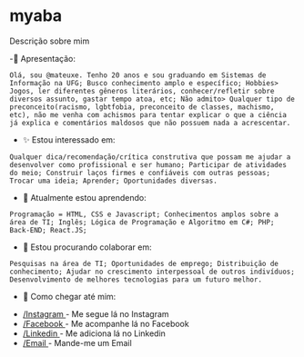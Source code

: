 # myaba
Descrição sobre mim

-👀 Apresentação:

`Olá, sou @mateuxe.
Tenho 20 anos e sou graduando em Sistemas de Informação na UFG;
Busco conhecimento amplo e específico;
Hobbies>  Jogos, ler diferentes gêneros literários, conhecer/refletir sobre diversos assunto, gastar tempo atoa, etc;
Não admito> Qualquer tipo de preconceito(racismo, lgbtfobia, preconceito de classes, machismo, etc), não me venha com achismos para tentar explicar o que a ciência já explica e comentários maldosos que não possuem nada a acrescentar. `

- ✨ Estou interessado em:

`Qualquer dica/recomendação/crítica construtiva que possam me ajudar a desenvolver como profissional e ser humano;
Participar de atividades do meio;
Construir laços firmes e confiáveis com outras pessoas;
Trocar uma ideia;
Aprender;
Oportunidades diversas.`

- 👾 Atualmente estou aprendendo:

`Programação = HTML, CSS e Javascript;
Conhecimentos amplos sobre a área de TI;
Inglês;
Lógica de Programação e Algoritmo em C#;
PHP;
Back-END;
React.JS;`

- 💝 Estou procurando colaborar em:

`Pesquisas na área de TI;
Oportunidades de emprego;
Distribuição de conhecimento;
Ajudar no crescimento interpessoal de outros indivíduos;
Desenvolvimento de melhores tecnologias para um futuro melhor.`

- 💌 Como chegar até mim:

<ul>
<li> <a href="https://www.instagram.com/mateuxe/" target="_blank"> /Instagram </a> - Me segue lá no Instagram </li>
<li> <a href="https://www.facebook.com/Moscomano" target="_blank"> /Facebook </a> - Me acompanhe lá no Facebook </li>
<li> <a href="https://www.linkedin.com/in/mateuxe/" target="_blank"> /Linkedin </a>  - Me adiciona lá no Linkedin </li>
<li> <a href="mailto:mateuseduardosilvar@gmail.com?subject=Olá, Mateus. Tudo bem?" target="_blank"> /Email </a> - Mande-me um Email</li>
</ul>

